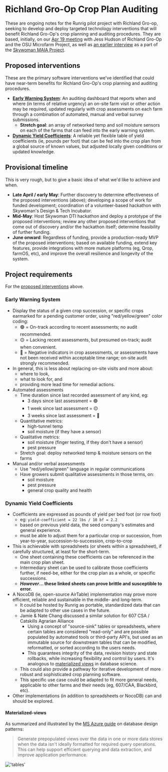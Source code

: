 # Richland Gro-Op Crop Plan Auditing
These are ongoing notes for the Runrig pilot project with Richland Gro-op, seeking to develop and deploy targeted technology interventions that will benefit Richland Gro-Op's crop planning and auditing procedures. They are based, initially, on our [Apr 19 meeting] with Jess Hudson of Richland Gro-Op and the OSU Microfarm Project, as well as [an earlier interview] as a part of the [Skywoman MAIA Project].

[Apr 19 meeting]: ../../meetings/2023-04-19-crop-plan-auditing-tools-for-richland-gro-op.md
[an earlier interview]: https://github.com/skywoman/multifarm-aggregation-info-arch/tree/main/interviews/2022_08_12--Kip_Curtis_and_Richland_Gro_Op
[Skywoman MAIA Project]: https://github.com/skywoman/multifarm-aggregation-info-arch

## Proposed interventions
These are the primary software interventions we've identified that could have near-term benefits for Richland Gro-Op's crop planning and auditing procedures.

- [__Early Warning System__](#early-warning-system): An auditing dashboard that reports when and where (in terms of relative urgency) an on-site farm visit or other action may be required, updated regularly with crop assessments on each farm through a combination of automated, manual and verbal survey submissions.
  - __Stretch goal__: an array of networked temp and soil moisture sensors on each of the farms that can feed into the early warning system.
- [__Dynamic Yield Coefficients__](#dynamic-yield-coefficients): A reliable yet flexible table of yield coefficients (ie, pounds per foot) that can be fed into the crop plan from a global source of known values, but adjusted locally given conditions or updated knowledge.

## Provisional timeline
This is very rough, but to give a basic idea of what we'd like to achieve and when.

- __Late April / early May__: Further discovery to determine effectiveness of the proposed interventions (above); developing a scope of work for funded development; coordination of a volunteer-based hackathon with Skywoman's Design & Tech Incubator.
- __Mid-May__: Host Skywoman DTI hackathon and deploy a prototype of the proposed interventions; review any other proposed interventions that come out of discovery and/or the hackathon itself; determine feasibility of further funding.
- __June onward__: Regardless of funding, provide a production-ready MVP of the proposed interventions; based on available funding, extend key features, provide integrations with more mature platforms (eg, Qrop, farmOS, etc), and improve the overall resilience and longevity of the system.

## Project requirements
For the [proposed interventions](#proposed-interventions) above.
### Early Warning System
- Display the status of a given crop succession, or specific crops earmarked for a pending customer order, using "red/yellow/green" color coding:
  - 🟢 = On-track according to recent assessments; no audit recommended.
  - 🟡 = Lacking recent assessments, but presumed on-track; audit when convenient.
  - 🔴 = Negative indicators in crop assessments, or assessments have not been received within acceptable time range; on-site audit strongly recommended.
- In general, this is less about replacing on-site visits and more about:
  - where to look,
  - what to look for, and
  - providing more lead time for remedial actions.
- Automated assessments 
  - Time duration since last recorded assessment of any kind, eg:
    - 3 days since last assessment = 🟢
    - 1 week since last assessment = 🟡
    - 3 weeks since last assessment = 🔴
  - Quantitative metrics:
    - high-tunnel temp
    - soil moisture (if they have a sensor)
  - Qualitative metrics:
    - soil moisture (finger testing, if they don't have a sensor)
    - pest pressure
  - Stretch goal: deploy networked temp & moisture sensors on the farms
- Manual and/or verbal assessments
  - Use "red/yellow/green" language in regular communications
  - Have growers submit qualitative assessments in those terms, on:
    - soil moisture
    - pest pressure
    - general crop quality and health


### Dynamic Yield Coefficients
- Coefficients are expressed as pounds of yield per bed foot (or row foot)
  - eg: `yield-coefficient = 22 lbs / 10 bf = 2.2`
  - based on previous yield data, the seed company's estimates and general experience.
  - must be able to adjust them for a particular crop or succession, from year-to-year, succession-to-succession, crop-to-crop
- This is achievable with spreadsheets (or sheets within a spreadsheet), if carefully structured, at least for the short-term.
  - One sheet containing these coefficients can be referenced in the main crop plan sheet.
  - Intermediary sheet can be used to calibrate those coefficients further, if need-be, either for the crop plan as a whole, or specific successions.
  - ___However_... these linked sheets can prove brittle and susceptible to error.__
- A NocoDB (ie, open-source AirTable) implementation may prove more efficient, reliable and sustainable in the middle- and long-term.
  - It could be hosted by Runrig as portable, standardized data that can be adapted to other use cases in the future.
  - Jamie & Nate Chang discussed a similar solution for 607 CSA / Catskills Agrarian Alliance
    - Using a concept of "source-sink" tables or spreadsheets, where certain tables are considered "read-only" and are possible populated by automated tools or third-party API's, but used as an immutable source for downstream tables that can be modified, reformatted, or sorted according to the users needs.
    - This guarantees integrity of the data, revision history and state rollbacks, while increasing flexibility and control by users. It's analogous to [materialized views](materialized-views) in database science.
  - This could also provide a pathway for iterative development of more robust and sophisticated crop planning software.
  - This specific use case could be adapted to fit more general needs, applicable to other farms and their needs (eg, 607/CAA, Blackbird, etc).
- Other implementations (in addition to spreadsheets or NocoDB) can and should be explored.

#### Materialized-views
As summarized and illustrated by the [MS Azure guide](https://learn.microsoft.com/en-us/azure/architecture/patterns/materialized-view) on database design patterns:

> Generate prepopulated views over the data in one or more data stores when the data isn't ideally formatted for required query operations. This can help support efficient querying and data extraction, and improve application performance.

!['tables'](https://learn.microsoft.com/en-us/azure/architecture/patterns/_images/materialized-view-pattern-diagram.png)

